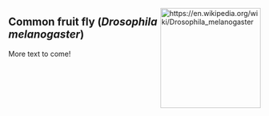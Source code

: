 <img 
title="https://en.wikipedia.org/wiki/Drosophila_melanogaster"
src="https://upload.wikimedia.org/wikipedia/commons/9/95/Drosophila_melanogaster_Proboscis.jpg" 
height="200"
class="center"
align="right">

## Common fruit fly (*Drosophila melanogaster*)

More text to come!

<!--stackedit_data:
eyJoaXN0b3J5IjpbNTAyNjE5NTcxLC0yMDMyNDYyOTMzLDkyMj
AyMTYzNl19
-->